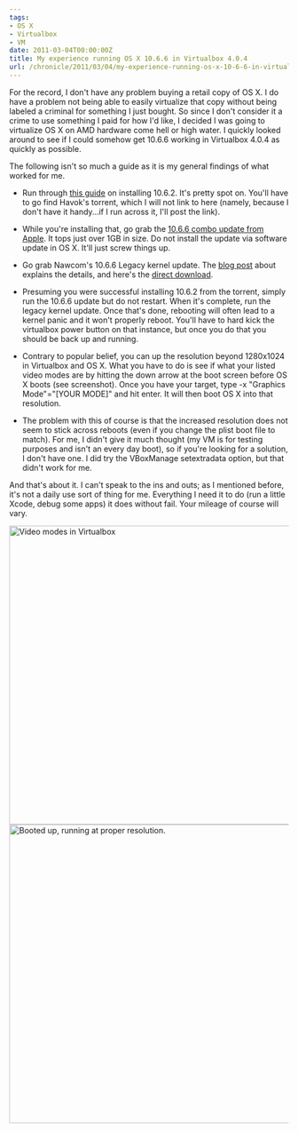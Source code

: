 ```yaml
---
tags:
- OS X
- Virtualbox
- VM
date: 2011-03-04T00:00:00Z
title: My experience running OS X 10.6.6 in Virtualbox 4.0.4
url: /chronicle/2011/03/04/my-experience-running-os-x-10-6-6-in-virtualbox-4-0-4/
---
```


For the record, I don't have any problem buying a retail copy of OS X.  I do have a problem not being able to easily virtualize that copy without being labeled a criminal for something I just bought. So since I don't consider it a crime to use something I paid for how I'd like, I decided I was going to virtualize OS X on AMD hardware come hell or high water.  I quickly looked around to see if I could somehow get 10.6.6 working in Virtualbox 4.0.4 as quickly as possible.

The following isn't so much a guide as it is my general findings of what worked for me.

* Run through <a href="http://tek411.blogspot.com/2010/06/osx-in-virtual-box-hackintoshed-vm.html">this guide</a> on installing 10.6.2.  It's pretty spot on.  You'll have to go find Havok's torrent, which I will not link to here (namely, because I don't have it handy...if I run across it, I'll post the link).

* While you're installing that, go grab the <a  href="http://support.apple.com/kb/dl1349">10.6.6 combo update from Apple</a>. It tops just over 1GB in size.  Do not install the update via software update in OS X.  It'll just screw things up.

* Go grab Nawcom's 10.6.6 Legacy kernel update. The <a href="http://blog.nawcom.com/?p=538#more-538">blog post</a> about explains the details, and here's the <a href="http://dl.nawcom.com/Kernels/10.6.0/legacy_kernel-10.6.0.pkg.zip">direct download</a>.

* Presuming you were successful installing 10.6.2 from the torrent, simply run the 10.6.6 update but do not restart.  When it's complete, run the legacy kernel update.  Once that's done, rebooting will often lead to a kernel panic and it won't properly reboot.  You'll have to hard kick the virtualbox power button on that instance, but once you do that you should be back up and running.

* Contrary to popular belief, you can up the resolution beyond 1280x1024 in Virtualbox and OS X.  What you have to do is see if what your listed video modes are by hitting the down arrow at the boot screen before OS X boots (see screenshot).  Once you have your target, type -x "Graphics Mode"="[YOUR MODE]" and hit enter.  It will then boot OS X into that resolution.

* The problem with this of course is that the increased resolution does not seem to stick across reboots (even if you change the plist boot file to match).  For me, I didn't give it much thought (my VM is for testing purposes and isn't an every day boot), so if you're looking for a solution, I don't have one.  I did try the VBoxManage setextradata option, but that didn't work for me.

And that's about it.  I can't speak to the ins and outs; as I mentioned before, it's not a daily use sort of thing for me.  Everything I need it to do (run a little Xcode, debug some apps) it does without fail.  Your mileage of course will vary.

<img decoding="async" loading="lazy" width="800" height="538" src="https://storage.googleapis.com/jdr-public-imgs/blog-archive/2011/03/screenshot-20110304-videomodes.png" alt="Video modes in Virtualbox">

<img decoding="async" loading="lazy" width="800" height="538" src="https://storage.googleapis.com/jdr-public-imgs/blog-archive/2011/03/screenshot-20110304-videomodebooted.png" alt="Booted up, running at proper resolution.">
